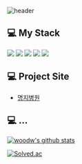 ![header](https://capsule-render.vercel.app/api?type=wave&color=auto&height=300&section=header&text=WooDongWon%20&fontSize=90)



## 💻 My Stack
<img src="https://img.shields.io/badge/-C-A8B9CC?style=flat-square&logo=C&logoColor=black"/>   <img src="https://img.shields.io/badge/C++-00599C?style=flat-square&logo=C%2B%2B&logoColor=white"/></a>    <img src="https://img.shields.io/badge/Delphi-red?style=flat-square&logo=Delphi&logoColor=white"/></a>   <img src="https://img.shields.io/badge/Mysql-critical?style=flat-square&logo=Mysql&logoColor=white"/></a>    <img src="https://img.shields.io/badge/Oracle-ff69b4?style=flat-square&logo=Oracle&logoColor=white"/></a> 
## 💻 Project Site

- <a href = "https://www.notion.so/955c7b3a26424d19a238bd8d52244af7?v=22fb9fe39ecd468e9aefa6874028a2b6" target='_blank'>명지병원</a>


## 💻 ...

[![woodw's github stats](https://github-readme-stats.vercel.app/api?username=woodw1990&show_icons=true&theme=synthwave)](https://github.com/woodw1990)


[![Solved.ac](http://mazassumnida.wtf/api/generate_badge?boj=icarus0411)](https://solved.ac/profile/icarus0411) 

